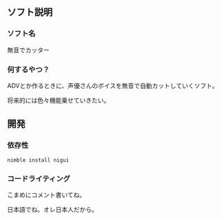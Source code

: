 ## ソフト説明

### ソフト名

無音でカッター


### 何するやつ？

ADVとか作るときに、声優さんのボイスを無音で自動カットしていくソフト。

将来的には色々機能乗せていきたい。


## 開発

### 依存性

```
nimble install nigui
```


### コードライティング

こまめにコメント書いてね。

日本語でね。オレ日本人だから。